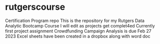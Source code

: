 # rutgerscourse
Certification Program repo
This is the repository for my Rutgers Data Analytic Bootcamp Course
I will edit as projects get complet4ed
Currently first project assignment Crowdfunding Campaign Analysis is due Feb 27 2023
Excel sheets have been created in a dropbox along with word doc 
